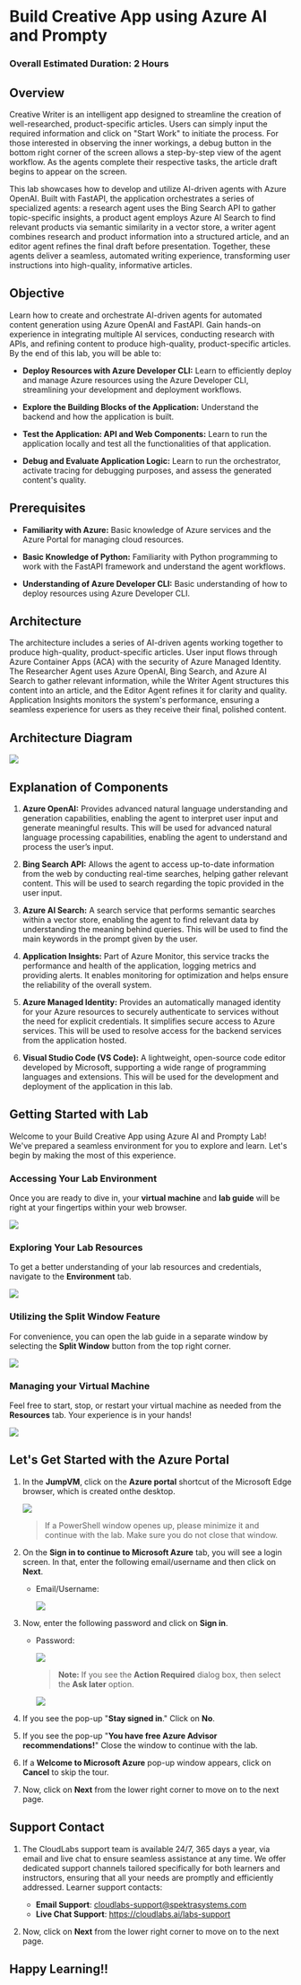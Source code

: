 # Build Creative App using Azure AI and Prompty

### Overall Estimated Duration: 2 Hours

## Overview

Creative Writer is an intelligent app designed to streamline the creation of well-researched, product-specific articles. Users can simply input the required information and click on "Start Work" to initiate the process. For those interested in observing the inner workings, a debug button in the bottom right corner of the screen allows a step-by-step view of the agent workflow. As the agents complete their respective tasks, the article draft begins to appear on the screen.

This lab showcases how to develop and utilize AI-driven agents with Azure OpenAI. Built with FastAPI, the application orchestrates a series of specialized agents: a research agent uses the Bing Search API to gather topic-specific insights, a product agent employs Azure AI Search to find relevant products via semantic similarity in a vector store, a writer agent combines research and product information into a structured article, and an editor agent refines the final draft before presentation. Together, these agents deliver a seamless, automated writing experience, transforming user instructions into high-quality, informative articles.

## Objective

Learn how to create and orchestrate AI-driven agents for automated content generation using Azure OpenAI and FastAPI. Gain hands-on experience in integrating multiple AI services, conducting research with APIs, and refining content to produce high-quality, product-specific articles. By the end of this lab, you will be able to:

- **Deploy Resources with Azure Developer CLI:** Learn to efficiently deploy and manage Azure resources using the Azure Developer CLI, streamlining your development and deployment workflows.

- **Explore the Building Blocks of the Application:** Understand the backend and how the application is built.

- **Test the Application: API and Web Components:** Learn to run the application locally and test all the functionalities of that application.

- **Debug and Evaluate Application Logic:** Learn to run the orchestrator, activate tracing for debugging purposes, and assess the generated content's quality.

## Prerequisites

- **Familiarity with Azure:** Basic knowledge of Azure services and the Azure Portal for managing cloud resources.

- **Basic Knowledge of Python:** Familiarity with Python programming to work with the FastAPI framework and understand the agent workflows.

- **Understanding of Azure Developer CLI:** Basic understanding of how to deploy resources using Azure Developer CLI.

## Architecture

The architecture includes a series of AI-driven agents working together to produce high-quality, product-specific articles. User input flows through Azure Container Apps (ACA) with the security of Azure Managed Identity. The Researcher Agent uses Azure OpenAI, Bing Search, and Azure AI Search to gather relevant information, while the Writer Agent structures this content into an article, and the Editor Agent refines it for clarity and quality. Application Insights monitors the system's performance, ensuring a seamless experience for users as they receive their final, polished content.

## Architecture Diagram

![](../media/contoso-arch.png)

## Explanation of Components

1. **Azure OpenAI:** Provides advanced natural language understanding and generation capabilities, enabling the agent to interpret user input and generate meaningful results. This will be used for advanced natural language processing capabilities, enabling the agent to understand and process the user’s input.

2. **Bing Search API:** Allows the agent to access up-to-date information from the web by conducting real-time searches, helping gather relevant content. This will be used to search regarding the topic provided in the user input.

3. **Azure AI Search:** A search service that performs semantic searches within a vector store, enabling the agent to find relevant data by understanding the meaning behind queries. This will be used to find the main keywords in the prompt given by the user.

4. **Application Insights:** Part of Azure Monitor, this service tracks the performance and health of the application, logging metrics and providing alerts. It enables monitoring for optimization and helps ensure the reliability of the overall system.

5. **Azure Managed Identity:** Provides an automatically managed identity for your Azure resources to securely authenticate to services without the need for explicit credentials. It simplifies secure access to Azure services. This will be used to resolve access for the backend services from the application hosted.

6. **Visual Studio Code (VS Code):** A lightweight, open-source code editor developed by Microsoft, supporting a wide range of programming languages and extensions. This will be used for the development and deployment of the application in this lab.

## Getting Started with Lab

Welcome to your Build Creative App using Azure AI and Prompty Lab! We've prepared a seamless environment for you to explore and learn. Let's begin by making the most of this experience.

### Accessing Your Lab Environment

Once you are ready to dive in, your **virtual machine** and **lab guide** will be right at your fingertips within your web browser.

![](../media/gs1.png)

### Exploring Your Lab Resources

To get a better understanding of your lab resources and credentials, navigate to the **Environment** tab.

![](../media/gs2.png)

### Utilizing the Split Window Feature

For convenience, you can open the lab guide in a separate window by selecting the **Split Window** button from the top right corner.

![](../media/gs3.png)

### Managing your Virtual Machine

Feel free to start, stop, or restart your virtual machine as needed from the **Resources** tab. Your experience is in your hands!

![](../media/gs4.png)

## Let's Get Started with the Azure Portal

1. In the **JumpVM**, click on the **Azure portal** shortcut of the Microsoft Edge browser, which is created onthe desktop.

   ![](../media/gs-05.png)

   >If a PowerShell window openes up, please minimize it and continue with the lab. Make sure you do not close that window.

2. On the **Sign in to continue to Microsoft Azure** tab, you will see a login screen. In that, enter the following email/username and then click on **Next**.

   - Email/Username: <inject key="AzureAdUserEmail"></inject>
     
     ![](../media/gs-06.png)

3. Now, enter the following password and click on **Sign in**.

   - Password: <inject key="AzureAdUserPassword"></inject>

     ![](../media/gs-07.png)

     >**Note:** If you see the **Action Required** dialog box, then select the **Ask later** option.

     ![](../media/gs-08.png)

4. If you see the pop-up "**Stay signed in**." Click on **No**.

5. If you see the pop-up "**You have free Azure Advisor recommendations!**" Close the window to continue with the lab.

6. If a **Welcome to Microsoft Azure** pop-up window appears, click on **Cancel** to skip the tour.

7. Now, click on **Next** from the lower right corner to move on to the next page.

## Support Contact

1. The CloudLabs support team is available 24/7, 365 days a year, via email and live chat to ensure seamless assistance at any time. We offer dedicated support channels tailored specifically for both learners and instructors, ensuring that all your needs are promptly and efficiently addressed. Learner support contacts:

   - **Email Support**: cloudlabs-support@spektrasystems.com
   - **Live Chat Support**: https://cloudlabs.ai/labs-support

2. Now, click on **Next** from the lower right corner to move on to the next page.

## Happy Learning!!


